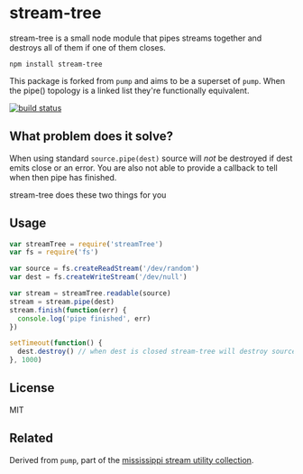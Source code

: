 # stream-tree

stream-tree is a small node module that pipes streams together and destroys all of them if one of them closes.

```
npm install stream-tree
```

This package is forked from `pump` and aims to be a superset of `pump`.  When the pipe() topology is a linked list they're functionally equivalent.

[![build status](http://img.shields.io/travis/wholenews/stream-tree.svg?style=flat)](http://travis-ci.org/wholenews/stream-tree)

## What problem does it solve?

When using standard `source.pipe(dest)` source will _not_ be destroyed if dest emits close or an error.
You are also not able to provide a callback to tell when then pipe has finished.

stream-tree does these two things for you

## Usage

``` js
var streamTree = require('streamTree')
var fs = require('fs')

var source = fs.createReadStream('/dev/random')
var dest = fs.createWriteStream('/dev/null')

var stream = streamTree.readable(source)
stream = stream.pipe(dest)
stream.finish(function(err) {
  console.log('pipe finished', err)
})

setTimeout(function() {
  dest.destroy() // when dest is closed stream-tree will destroy source
}, 1000)
```

## License

MIT

## Related

Derived from `pump`, part of the [mississippi stream utility collection](https://github.com/maxogden/mississippi).
